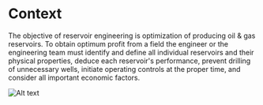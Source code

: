 # Context

The objective of reservoir engineering is optimization of producing oil & gas reservoirs. To obtain optimum profit from a field the engineer or the engineering team must identify and define all individual reservoirs and their physical properties, deduce each reservoir's performance, prevent drilling of unnecessary wells, initiate operating controls at the proper time, and consider all important economic factors.


![Alt text](http://alankylam.com/public/images/Simulation/Reservoir-Engineering2.jpg "Reservoir Simulation")
